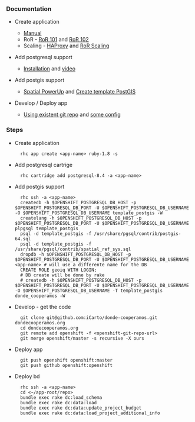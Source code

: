 ### Documentation

* Create application

  * [Manual](https://access.redhat.com/site/documentation/en-US/OpenShift_Online/2.0/html/User_Guide/sect-Creating_an_Application.html)
  * RoR - [RoR 101](https://www.openshift.com/blogs/openshift-is-a-rails-friendly-paas-part-1) and [RoR 102](https://www.openshift.com/blogs/openshift-is-a-rails-friendly-paas-part-2)
  * Scaling - [HAProxy](https://www.openshift.com/blogs/how-haproxy-scales-openshift-apps) and [RoR Scaling](https://www.openshift.com/blogs/how-to-scale-your-ruby-on-rails-application)

* Add postgresql support

  * [Installation](https://www.openshift.com/blogs/deploying-and-managing-postgresql-on-openshift) and [video](https://www.openshift.com/videos/deploying-and-managing-postgresql-on-openshift)

* Add postgis support

  * [Spatial PowerUp](https://www.openshift.com/blogs/time-for-a-spatial-power-up-openshift-postgis) and [Create template PostGIS](https://gist.github.com/nosolosw/5976731)

* Develop / Deploy app

  * [Using existent git repo](https://geekwentfreak-raviteja.rhcloud.com/2013/02/openshift-use-external-git-repository-with-openshift/) and [some config](https://www.openshift.com/kb/kb-e1006-sync-new-git-repo-with-your-own-existing-git-repo#comment-24175)

### Steps

* Create application

        rhc app create <app-name> ruby-1.8 -s

* Add postgresql cartrige

        rhc cartridge add postgresql-8.4 -a <app-name>

* Add postgis support

        rhc ssh -a <app-name>
        createdb -h $OPENSHIFT_POSTGRESQL_DB_HOST -p $OPENSHIFT_POSTGRESQL_DB_PORT -U $OPENSHIFT_POSTGRESQL_DB_USERNAME -O $OPENSHIFT_POSTGRESQL_DB_USERNAME template_postgis -W
        createlang -h $OPENSHIFT_POSTGRESQL_DB_HOST -p $OPENSHIFT_POSTGRESQL_DB_PORT -U $OPENSHIFT_POSTGRESQL_DB_USERNAME plpgsql template_postgis
        psql -d template_postgis -f /usr/share/pgsql/contrib/postgis-64.sql
        psql -d template_postgis -f /usr/share/pgsql/contrib/spatial_ref_sys.sql
        dropdb -h $OPENSHIFT_POSTGRESQL_DB_HOST -p $OPENSHIFT_POSTGRESQL_DB_PORT -U $OPENSHIFT_POSTGRESQL_DB_USERNAME <app-name> # will use a differente name for the DB
        CREATE ROLE geoiq WITH LOGIN;
        # DB create will be done by rake
        # createdb -h $OPENSHIFT_POSTGRESQL_DB_HOST -p $OPENSHIFT_POSTGRESQL_DB_PORT -U $OPENSHIFT_POSTGRESQL_DB_USERNAME -O $OPENSHIFT_POSTGRESQL_DB_USERNAME -T template_postgis donde_cooperamos -W

* Develop - get the code

        git clone git@github.com:iCarto/donde-cooperamos.git dondecooperamos.org
        cd dondecooperamos.org
        git remote add openshift -f <openshift-git-repo-url>
        git merge openshift/master -s recursive -X ours

* Deploy app

        git push openshift openshift:master
        git push github openshift:openshift

* Deploy bd

        rhc ssh -a <app-name>
        cd <~/app-root/repo>
        bundle exec rake dc:load_schema
        bundle exec rake dc:data:load
        bundle exec rake dc:data:update_project_budget
        bundle exec rake dc:data:load_project_additional_info
